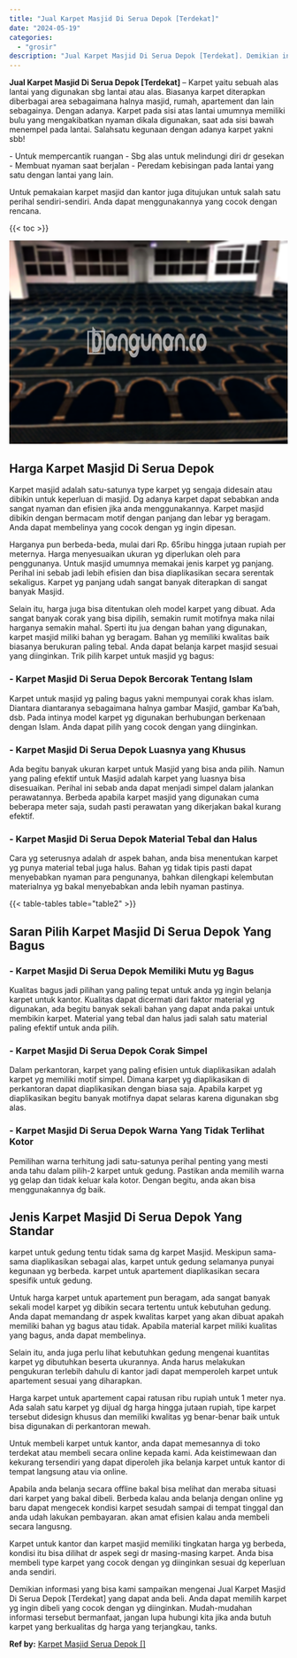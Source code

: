 ```yaml
---
title: "Jual Karpet Masjid Di Serua Depok [Terdekat]"
date: "2024-05-19"
categories: 
  - "grosir"
description: "Jual Karpet Masjid Di Serua Depok [Terdekat]. Demikian informasi yang bisa kami sampaikan mengenai Jual Karpet Masjid Di Serua Depok [Terdekat] yang dapat..."
---
```


**Jual Karpet Masjid Di Serua Depok \[Terdekat\]** – Karpet yaitu sebuah alas lantai yang digunakan sbg lantai atau alas. Biasanya karpet diterapkan diberbagai area sebagaimana halnya masjid, rumah, apartement dan lain sebagainya. Dengan adanya. Karpet pada sisi atas lantai umumnya memiliki bulu yang mengakibatkan nyaman dikala digunakan, saat ada sisi bawah menempel pada lantai. Salahsatu kegunaan dengan adanya karpet yakni sbb!

\- Untuk mempercantik ruangan - Sbg alas untuk melindungi diri dr gesekan - Membuat nyaman saat berjalan - Peredam kebisingan pada lantai yang satu dengan lantai yang lain.

Untuk pemakaian karpet masjid dan kantor juga ditujukan untuk salah satu perihal sendiri-sendiri. Anda dapat menggunakannya yang cocok dengan rencana.

{{< toc >}}

![Jual Karpet Masjid Di Serua Depok [Terdekat]](/images/grosir-karpet-murah-66.png)

## Harga Karpet Masjid Di Serua Depok

Karpet masjid adalah satu-satunya type karpet yg sengaja didesain atau dibikin untuk keperluan di masjid. Dg adanya karpet dapat sebabkan anda sangat nyaman dan efisien jika anda menggunakannya. Karpet masjid dibikin dengan bermacam motif dengan panjang dan lebar yg beragam. Anda dapat membelinya yang cocok dengan yg ingin dipesan.

Harganya pun berbeda-beda, mulai dari Rp. 65ribu hingga jutaan rupiah per meternya. Harga menyesuaikan ukuran yg diperlukan oleh para penggunanya. Untuk masjid umumnya memakai jenis karpet yg panjang. Perihal ini sebab jadi lebih efisien dan bisa diaplikasikan secara serentak sekaligus. Karpet yg panjang udah sangat banyak diterapkan di sangat banyak Masjid.

Selain itu, harga juga bisa ditentukan oleh model karpet yang dibuat. Ada sangat banyak corak yang bisa dipilih, semakin rumit motifnya maka nilai harganya semakin mahal. Sperti itu jua dengan bahan yang digunakan, karpet masjid miliki bahan yg beragam. Bahan yg memiliki kwalitas baik biasanya berukuran paling tebal. Anda dapat belanja karpet masjid sesuai yang diinginkan. Trik pilih karpet untuk masjid yg bagus:

### \- Karpet Masjid Di Serua Depok Bercorak Tentang Islam

Karpet untuk masjid yg paling bagus yakni mempunyai corak khas islam. Diantara diantaranya sebagaimana halnya gambar Masjid, gambar Ka’bah, dsb. Pada intinya model karpet yg digunakan berhubungan berkenaan dengan Islam. Anda dapat pilih yang cocok dengan yang diinginkan.

### \- Karpet Masjid Di Serua Depok Luasnya yang Khusus

Ada begitu banyak ukuran karpet untuk Masjid yang bisa anda pilih. Namun yang paling efektif untuk Masjid adalah karpet yang luasnya bisa disesuaikan. Perihal ini sebab anda dapat menjadi simpel dalam jalankan perawatannya. Berbeda apabila karpet masjid yang digunakan cuma beberapa meter saja, sudah pasti perawatan yang dikerjakan bakal kurang efektif.

### \- Karpet Masjid Di Serua Depok Material Tebal dan Halus

Cara yg seterusnya adalah dr aspek bahan, anda bisa menentukan karpet yg punya material tebal juga halus. Bahan yg tidak tipis pasti dapat menyebabkan nyaman para pengunanya, bahkan dilengkapi kelembutan materialnya yg bakal menyebabkan anda lebih nyaman pastinya.

{{< table-tables table="table2" >}}

## Saran Pilih Karpet Masjid Di Serua Depok Yang Bagus

### \- Karpet Masjid Di Serua Depok Memiliki Mutu yg Bagus

Kualitas bagus jadi pilihan yang paling tepat untuk anda yg ingin belanja karpet untuk kantor. Kualitas dapat dicermati dari faktor material yg digunakan, ada begitu banyak sekali bahan yang dapat anda pakai untuk membikin karpet. Material yang tebal dan halus jadi salah satu material paling efektif untuk anda pilih.

### \- Karpet Masjid Di Serua Depok Corak Simpel

Dalam perkantoran, karpet yang paling efisien untuk diaplikasikan adalah karpet yg memiliki motif simpel. Dimana karpet yg diaplikasikan di perkantoran dapat diaplikasikan dengan biasa saja. Apabila karpet yg diaplikasikan begitu banyak motifnya dapat selaras karena digunakan sbg alas.

### \- Karpet Masjid Di Serua Depok Warna Yang Tidak Terlihat Kotor

Pemilihan warna terhitung jadi satu-satunya perihal penting yang mesti anda tahu dalam pilih-2 karpet untuk gedung. Pastikan anda memilih warna yg gelap dan tidak keluar kala kotor. Dengan begitu, anda akan bisa menggunakannya dg baik.

## Jenis Karpet Masjid Di Serua Depok Yang Standar

karpet untuk gedung tentu tidak sama dg karpet Masjid. Meskipun sama-sama diaplikasikan sebagai alas, karpet untuk gedung selamanya punyai kegunaan yg berbeda. karpet untuk apartement diaplikasikan secara spesifik untuk gedung.

Untuk harga karpet untuk apartement pun beragam, ada sangat banyak sekali model karpet yg dibikin secara tertentu untuk kebutuhan gedung. Anda dapat memandang dr aspek kwalitas karpet yang akan dibuat apakah memiliki bahan yg bagus atau tidak. Apabila material karpet miliki kualitas yang bagus, anda dapat membelinya.

Selain itu, anda juga perlu lihat kebutuhkan gedung mengenai kuantitas karpet yg dibutuhkan beserta ukurannya. Anda harus melakukan pengukuran terlebih dahulu di kantor jadi dapat memperoleh karpet untuk apartement sesuai yang diharapkan.

Harga karpet untuk apartement capai ratusan ribu rupiah untuk 1 meter nya. Ada salah satu karpet yg dijual dg harga hingga jutaan rupiah, tipe karpet tersebut didesign khusus dan memiliki kwalitas yg benar-benar baik untuk bisa digunakan di perkantoran mewah.

Untuk membeli karpet untuk kantor, anda dapat memesannya di toko terdekat atau membeli secara online kepada kami. Ada keistimewaan dan kekurang tersendiri yang dapat diperoleh jika belanja karpet untuk kantor di tempat langsung atau via online.

Apabila anda belanja secara offline bakal bisa melihat dan meraba situasi dari karpet yang bakal dibeli. Berbeda kalau anda belanja dengan online yg baru dapat mengecek kondisi karpet sesudah sampai di tempat tinggal dan anda udah lakukan pembayaran. akan amat efisien kalau anda membeli secara langusng.

Karpet untuk kantor dan karpet masjid memiliki tingkatan harga yg berbeda, kondisi itu bisa dilihat dr aspek segi dr masing-masing karpet. Anda bisa membeli type karpet yang cocok dengan yg diinginkan sesuai dg keperluan anda sendiri.

Demikian informasi yang bisa kami sampaikan mengenai Jual Karpet Masjid Di Serua Depok \[Terdekat\] yang dapat anda beli. Anda dapat memilih karpet yg ingin dibeli yang cocok dengan yg diinginkan. Mudah-mudahan informasi tersebut bermanfaat, jangan lupa hubungi kita jika anda butuh karpet yang berkualitas dg harga yang terjangkau, tanks.

**Ref by:**  [Karpet Masjid Serua Depok []](https://id.wikipedia.org/wiki/Karpet)
